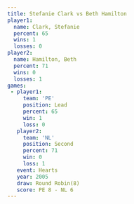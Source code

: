 ```yaml
---
title: Stefanie Clark vs Beth Hamilton
player1:               
  name: Clark, Stefanie
  percent: 65          
  wins: 1              
  losses: 0            
player2:               
  name: Hamilton, Beth 
  percent: 71          
  wins: 0              
  losses: 1            
games:
 - player1:        
     team: 'PE'    
     position: Lead
     percent: 65   
     win: 1        
     loss: 0       
   player2:          
     team: 'NL'      
     position: Second
     percent: 71     
     win: 0          
     loss: 1         
   event: Hearts       
   year: 2005          
   draw: Round Robin(8)
   score: PE 8 - NL 6  
---
```

